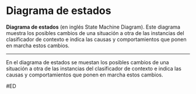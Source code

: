 # Diagrama de estados
**Diagrama de estados** (en inglés State Machine Diagram). Este diagrama muestra los posibles cambios de una situación a otra de las instancias del clasificador de contexto e indica las causas y comportamientos que ponen en marcha estos cambios.
***
En el diagrama de estados se muestan los posibles cambios de una situación a otra de las instancias del clasificador de contexto e indica las causas y comportamientos que ponen en marcha estos cambios.

#ED 